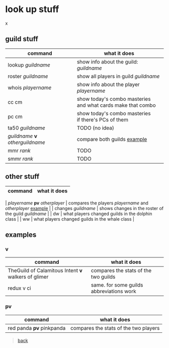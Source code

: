 # look up stuff
x
## guild stuff

| command | what it does |
|--|--|
| lookup _guildname_ 	| show info about the guild: _guildname_ |
| roster _guildname_ 	| show all players in guild _guildname_ |
| whois _playername_ 				| show info about the player _playername_ |
|cc cm| show today's combo masteries<br>and what cards make that combo|
|pc cm| show today's combo masteries<br>if there's PCs of them|
| ta50 _guildname_ 		| TODO (no idea) |
| _guildname_ **v** _otherguildname_ | compare both guilds [example](#exv) |
| mmr _rank_ | TODO |
| smmr _rank_ |TODO |

## other stuff

| command | what it does |
|--|--|

| _playername_ **pv** _otherplayer_ | compares the players _playername_ and _otherplayer_ [example](#expv) |
| changes _guildname_ 				| shows changes in the roster of the guild _guildname_ |
| dw 								| what players changed guilds in the dolphin class |
| ww 								| what players changed guilds in the whale class |

## examples

### v<a name="exv"></a>

| command | what it does |
|--|--|
| TheGuild of Calamitous Intent **v** walkers of glimer | compares the stats of the two guilds |
| redux v ci | same. for some guilds abbreviations work |

### pv<a name="expv"></a>

| command | what it does |
|--|--|
| red panda **pv** pinkpanda | compares the stats of the two players |

> [back](index)
<!--stackedit_data:
eyJoaXN0b3J5IjpbLTEyMDAyOTEwMDEsLTQ4NjU2MDE2MywtMT
I0MzI1NDAwNCwyNjkzMjYxMCwxMjgxMTE1NTUyXX0=
-->